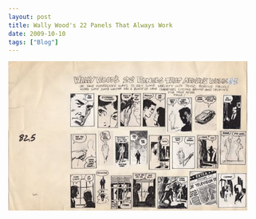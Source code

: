 ```yaml
---
layout: post
title: Wally Wood's 22 Panels That Always Work
date: 2009-10-10
tags: ["Blog"]
---
```


[![wallywood22panel2560](wallywood22panel2560-480x300.jpg "wallywood22panel2560")](http://unterbahn.com/wp-content/uploads/2009/10/wallywood22panel2560.jpg)